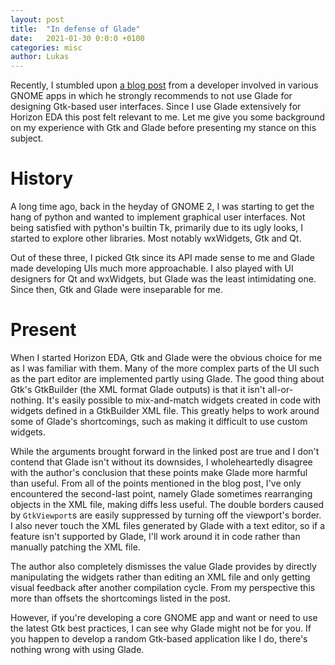 ```yaml
---
layout: post
title:  "In defense of Glade"
date:   2021-01-30 0:0:0 +0100
categories: misc
author: Lukas
---
```


Recently, I stumbled upon [a blog post](https://blogs.gnome.org/christopherdavis/2020/11/19/glade-not-recommended/)
from a developer involved in various GNOME apps in which he strongly recommends to not use Glade for 
designing Gtk-based user interfaces. Since I use Glade extensively for 
Horizon EDA this post felt relevant to me. Let me give you some 
background on my experience with Gtk and Glade before presenting my 
stance on this subject.

# History

A long time ago, back in the heyday of GNOME 2, I was starting to get the hang of python and wanted to implement 
graphical user interfaces. Not being satisfied with python's builtin 
Tk, primarily due to its ugly looks, I started to explore other libraries. 
Most notably wxWidgets, Gtk and Qt.

Out of these three, I picked Gtk since its API made sense to me and 
Glade made developing UIs much more approachable. I also played with UI 
designers for Qt and wxWidgets, but Glade was the least intimidating 
one. Since then, Gtk and Glade were inseparable for me.

# Present

When I started Horizon EDA, Gtk and Glade were the obvious choice 
for me as I was familiar with them. Many of the more complex parts of 
the UI such as the part editor are implemented partly 
using Glade. The good thing about Gtk's GtkBuilder (the XML format 
Glade outputs) is that it isn't all-or-nothing. It's easily possible to mix-and-match widgets 
created in code with widgets defined in a GtkBuilder XML file. This 
greatly helps to work around some of Glade's shortcomings, such as 
making it difficult to use custom widgets.

While the arguments brought forward in the linked post are true and I 
don't contend that Glade isn't without its downsides, I wholeheartedly disagree 
with the author's conclusion that these points make Glade more harmful 
than useful. From all of the points mentioned in the blog post, I've 
only encountered the second-last point, namely Glade sometimes 
rearranging objects in the XML file, making diffs less useful. The 
double borders caused by `GtkViewport`s are easily suppressed by 
turning off the viewport's border. I also never touch the XML files 
generated by Glade with a text editor, so if a feature isn't supported 
by Glade, I'll work around it in code rather than manually patching the 
XML file.

The author also completely dismisses the value Glade provides by 
directly manipulating the widgets rather than editing an XML file and 
only getting visual feedback after another compilation cycle. From my 
perspective this more than offsets the shortcomings listed in the 
post.

However, if you're developing a core GNOME app and want or need to use the latest Gtk 
best practices, I can see why Glade might not be for you. If you 
happen to develop a random Gtk-based application like I do, there's
nothing wrong with using Glade.
